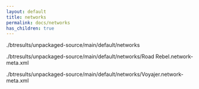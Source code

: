 ```yaml
---
layout: default
title: networks
permalink: docs/networks
has_children: true
---
```




./btresults/unpackaged-source/main/default/networks

./btresults/unpackaged-source/main/default/networks/Road Rebel.network-meta.xml

./btresults/unpackaged-source/main/default/networks/Voyajer.network-meta.xml

